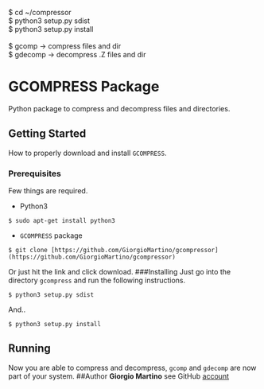 $ cd ~/compressor <br>
$ python3 setup.py sdist<br>
$ python3 setup.py install<br>
<br>
$ gcomp    -> compress files and dir<br>
$ gdecomp  -> decompress .Z files and dir<br>

# GCOMPRESS Package
Python package to compress and decompress files and directories.
## Getting Started
How to properly download and install `GCOMPRESS`.
### Prerequisites
Few things are required.
* Python3
```
$ sudo apt-get install python3
```
* `GCOMPRESS` package
```
$ git clone [https://github.com/GiorgioMartino/gcompressor](https://github.com/GiorgioMartino/gcompressor)
```
Or just hit the link and click download.
###Installing
Just go into the directory `gcompress` and run the following instructions.
```
$ python3 setup.py sdist
```
And..
```
$ python3 setup.py install
```
## Running
Now you are able to compress and decompress, `gcomp` and `gdecomp` are now part of your system.
##Author
**Giorgio Martino** see GitHub [account](https://github.com/GiorgioMartino)
